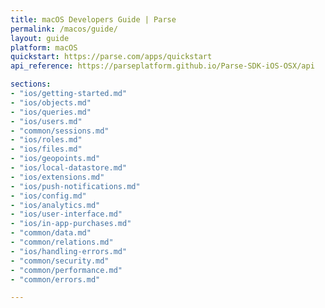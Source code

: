 ```yaml
---
title: macOS Developers Guide | Parse
permalink: /macos/guide/
layout: guide
platform: macOS
quickstart: https://parse.com/apps/quickstart
api_reference: https://parseplatform.github.io/Parse-SDK-iOS-OSX/api

sections:
- "ios/getting-started.md"
- "ios/objects.md"
- "ios/queries.md"
- "ios/users.md"
- "common/sessions.md"
- "ios/roles.md"
- "ios/files.md"
- "ios/geopoints.md"
- "ios/local-datastore.md"
- "ios/extensions.md"
- "ios/push-notifications.md"
- "ios/config.md"
- "ios/analytics.md"
- "ios/user-interface.md"
- "ios/in-app-purchases.md"
- "common/data.md"
- "common/relations.md"
- "ios/handling-errors.md"
- "common/security.md"
- "common/performance.md"
- "common/errors.md"

---
```

